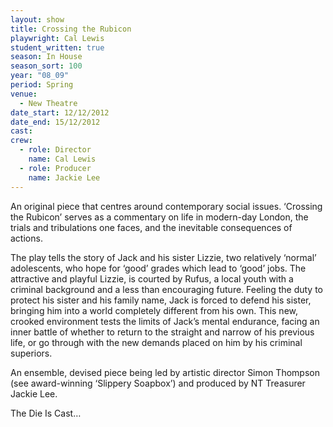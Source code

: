 ```yaml
---
layout: show
title: Crossing the Rubicon
playwright: Cal Lewis
student_written: true
season: In House
season_sort: 100
year: "08_09"
period: Spring
venue:
  - New Theatre
date_start: 12/12/2012
date_end: 15/12/2012
cast:
crew:
  - role: Director
    name: Cal Lewis
  - role: Producer
    name: Jackie Lee
---
```


An original piece that centres around contemporary social issues. ‘Crossing the Rubicon’ serves as a commentary on life in modern-day London, the trials and tribulations one faces, and the inevitable consequences of actions.

The play tells the story of Jack and his sister Lizzie, two relatively ‘normal’ adolescents, who hope for ‘good’ grades which lead to ‘good’ jobs. The attractive and playful Lizzie, is courted by Rufus, a local youth with a criminal background and a less than encouraging future. Feeling the duty to protect his sister and his family name, Jack is forced to defend his sister, bringing him into a world completely different from his own. This new, crooked environment tests the limits of Jack’s mental endurance, facing an inner battle of whether to return to the straight and narrow of his previous life, or go through with the new demands placed on him by his criminal superiors.

An ensemble, devised piece being led by artistic director Simon Thompson (see award-winning ‘Slippery Soapbox’) and produced by NT Treasurer Jackie Lee.

The Die Is Cast…
